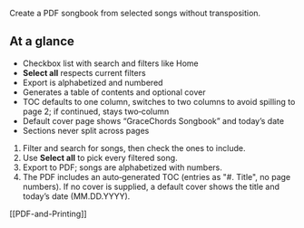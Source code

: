 Create a PDF songbook from selected songs without transposition.

## At a glance
- Checkbox list with search and filters like Home
- **Select all** respects current filters
- Export is alphabetized and numbered
- Generates a table of contents and optional cover
- TOC defaults to one column, switches to two columns to avoid spilling to page 2; if continued, stays two‑column
- Default cover page shows “GraceChords Songbook” and today’s date
- Sections never split across pages

1. Filter and search for songs, then check the ones to include.
2. Use **Select all** to pick every filtered song.
3. Export to PDF; songs are alphabetized with numbers.
4. The PDF includes an auto‑generated TOC (entries as "#. Title", no page numbers). If no cover is supplied, a default cover shows the title and today’s date (MM.DD.YYYY).

[[PDF-and-Printing]]
